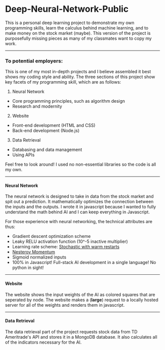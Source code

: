 # Deep-Neural-Network-Public
This is a personal deep learning project to demonstrate my own programming skills, learn the calculus behind machine learning, and to make money on the stock market (maybe).
This version of the project is purposefully missing pieces as many of my classmates want to copy my work.

---

### **To potential employers:**
This is one of my most in-depth projects and I believe assembled it best shows my coding style and ability.
The three sections of this project show key facets of my programming skill, which are as follows:

1. Neural Network
  * Core programming principles, such as algorithm design
  * Research and modernity
2. Website
  * Front-end development (HTML and CSS)
  * Back-end development (Node.js)
3. Data Retrieval
  * Databasing and data management
  * Using APIs

Feel free to look around! I used no non-essential libraries so the code is all my own.

---

#### Neural Network

The neural network is designed to take in data from the stock market and spit out a prediction. It mathematically optimizes the connection between the inputs and the outputs. I wrote it in javascript because I wanted to fully understand the math behind AI and I can keep everything in Javascript. 

For those experience with neural networking, the technical attributes are thus:
* Gradient descent optimization scheme
* Leaky RELU activation function (10^-5 inactive multiplier)
* Learning rate scheme: [Stochastic with warm restarts](https://arxiv.org/pdf/1608.03983.pdf)
* [Nesterov Momentum](http://cs231n.github.io/neural-networks-3/)
* Sigmoid normalized inputs
* 100% in Javascript! Full-stack AI development in a single language! No python in sight!

---
 
#### Website

The website shows the input weights of the AI as colored squares that are seperated by node. The website makes a (**large**) request to a locally hosted server for all of the weights and renders them in javascript.

---

#### Data Retrieval

The data retrieval part of the project requests stock data from TD Ameritrade's API and stores it in a MongoDB database. It also calculates all of the indicators necessary for the AI.
  
  
